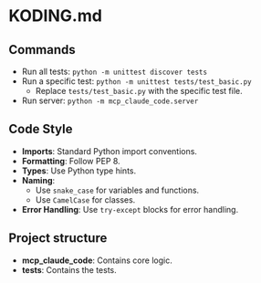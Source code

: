 # KODING.md

## Commands

- Run all tests: `python -m unittest discover tests`
- Run a specific test: `python -m unittest tests/test_basic.py`
  - Replace `tests/test_basic.py` with the specific test file.
- Run server: `python -m mcp_claude_code.server`

## Code Style

-   **Imports**: Standard Python import conventions.
-   **Formatting**: Follow PEP 8.
-   **Types**: Use Python type hints.
-   **Naming**:
    -   Use `snake_case` for variables and functions.
    -   Use `CamelCase` for classes.
-   **Error Handling**: Use `try-except` blocks for error handling.

## Project structure
-   **mcp\_claude\_code**: Contains core logic.
-  **tests**: Contains the tests.
